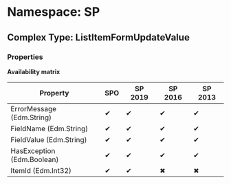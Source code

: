 # Namespace: SP

## Complex Type: ListItemFormUpdateValue

### Properties

**Availability matrix**

Property | SPO | SP 2019 | SP 2016 | SP 2013
----------|-----|---------|---------|--------
ErrorMessage (Edm.String) | ✔ | ✔ | ✔ | ✔
FieldName (Edm.String) | ✔ | ✔ | ✔ | ✔
FieldValue (Edm.String) | ✔ | ✔ | ✔ | ✔
HasException (Edm.Boolean) | ✔ | ✔ | ✔ | ✔
ItemId (Edm.Int32) | ✔ | ✔ | ✖ | ✖
